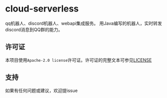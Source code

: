 # cloud-serverless
qq机器人、discord机器人、webapi集成服务。
用Java编写的机器人，实时转发discord消息到QQ群的能力。

## 许可证
本项目使用`Apache-2.0 license`许可证。许可证的完整文本可参见[LICENSE](https://github.com/JokerIvanZK/cloud-serverless/blob/master/LICENSE)

## 支持
如果有任何问题或建议，欢迎提issue

